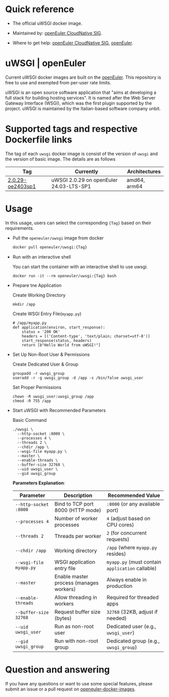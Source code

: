 # Quick reference

- The official uWSGI docker image.

- Maintained by: [openEuler CloudNative SIG](https://gitee.com/openeuler/cloudnative).

- Where to get help: [openEuler CloudNative SIG](https://gitee.com/openeuler/cloudnative), [openEuler](https://gitee.com/openeuler/community).

# uWSGI | openEuler
Current uWSGI docker images are built on the [openEuler](https://repo.openeuler.org/). This repository is free to use and exempted from per-user rate limits.

uWSGI is an open source software application that "aims at developing a full stack for building hosting services". It is named after the Web Server Gateway Interface (WSGI), which was the first plugin supported by the project. uWSGI is maintained by the Italian-based software company unbit.

# Supported tags and respective Dockerfile links
The tag of each `uwsgi` docker image is consist of the version of `uwsgi` and the version of basic image. The details are as follows

| Tag                                                                                                                              | Currently                               | Architectures |
|----------------------------------------------------------------------------------------------------------------------------------|-----------------------------------------|---------------|
| [2.0.29-oe2403sp1](https://gitee.com/openeuler/openeuler-docker-images/blob/master/Others/uwsgi/2.0.29/24.03-lts-sp1/Dockerfile) | uWSGI 2.0.29 on openEuler 24.03-LTS-SP1 | amd64, arm64  |

# Usage
In this usage, users can select the corresponding `{Tag}` based on their requirements.

- Pull the `openeuler/uwsgi` image from docker

	```bash
	docker pull openeuler/uwsgi:{Tag}
	```
 
- Run with an interactive shell

    You can start the container with an interactive shell to use uwsgi.
    ```
    docker run -it --rm openeuler/uwsgi:{Tag} bash
    ```

- Prepare tne Application

    Create Working Directory
    ```
    mkdir /app
    ```

    Create WSGI Entry File(`myapp.py`)
    ```
    # /app/myapp.py
    def application(environ, start_response):
        status = '200 OK'
        headers = [('Content-type', 'text/plain; charset=utf-8')]
        start_response(status, headers)
        return [b"Hello World from uWSGI!"]
    ```

- Set Up Non-Root User & Permissions
    
    Create Dedicated User & Group
    ```
    groupadd -r uwsgi_group
    useradd -r -g uwsgi_group -d /app -s /bin/false uwsgi_user
    ```
    Set Proper Permissions
    ```
    chown -R uwsgi_user:uwsgi_group /app
    chmod -R 755 /app
    ```
  
- Start uWSGI with Recommended Parameters

    Basic Command
    ```
    ./uwsgi \
      --http-socket :8000 \
      --processes 4 \
      --threads 2 \
      --chdir /app \
      --wsgi-file myapp.py \
      --master \
      --enable-threads \
      --buffer-size 32768 \
      --uid uwsgi_user \
      --gid uwsgi_group
    ```
  
    **Parameters Explanation**:

    | Parameter              | Description                              | Recommended Value                                |
    |------------------------|------------------------------------------|--------------------------------------------------|
    | `--http-socket :8000`  | Bind to TCP port 8000 (HTTP mode)        | `:8000` (or any available port)                  |
    | `--processes 4`        | Number of worker processes               | `4` (adjust based on CPU cores)                  |
    | `--threads 2`          | 	Threads per worker                      | `2` (for concurrent requests)                    |
    | `--chdir /app`         | Working directory                        | `/app` (where `myapp.py` resides)                |
    | `--wsgi-file myapp.py` | WSGI application entry file              | `myapp.py` (must contain `application` callable) |
    | `--master`             | Enable master process (manages workers)	 | Always enable in production                      |
    | `--enable-threads`     | Allow threading in workers               | 	Required for threaded apps                      |
    | `--buffer-size 32768`  | Request buffer size (bytes)              | `32768` (32KB, adjust if needed)                 |
    | `--uid uwsgi_user`     | Run as non-root user                     | Dedicated user (e.g., `uwsgi_user`)              |
    | `--gid uwsgi_group`    | 	Run with non-root group                 | Dedicated group (e.g., `uwsgi_group`)            |

# Question and answering
If you have any questions or want to use some special features, please submit an issue or a pull request on [openeuler-docker-images](https://gitee.com/openeuler/openeuler-docker-images).